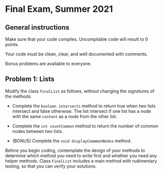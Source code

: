 # Final Exam, Summer 2021

## General instructions

Make sure that your code compiles. Uncompilable code will result to 0 points.

Your code must be clean, clear, and well documented with comments.

Bonus problems are available to everyone.
## Problem 1: Lists

Modify the class `FinalList` as follows, without changing the signatures of the methods.

* Complete the `boolean intersects` method to return true when two lists intersect and false otherwise. The list intersect if one list has a node with the same `content` as a node from the other list.

* Complete the `int countCommon` method to return the number of common nodes between two lists.

* (BONUS) Complete the `void displayCommmonNodes` method.

Before you begin coding, contemplate the design of your methods to determine which method you need to write first and whether you need any helper methods. Class `FinalList` includes a main method with rudimentary testing, so that you can verify your solutions.